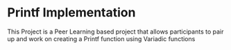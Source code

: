 # Printf Implementation

This Project is a Peer Learning based project that allows participants to pair up and work on creating a Printf function using Variadic functions
